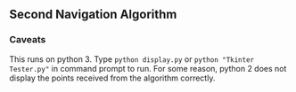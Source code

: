## Second Navigation Algorithm

### Caveats
This runs on python 3. Type `python display.py` or `python "Tkinter Tester.py"` in command prompt to run.
For some reason, python 2 does not display the points received from the algorithm correctly.
